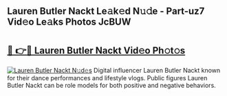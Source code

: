 ## Lauren Butler Nackt Le𝚊k𝚎d N𝚞𝚍e - Part-uz7 Vid𝚎o Le𝚊ks Photos JcBUW

# <h2><a href="http://fb19psc.evod.top/?m=Lauren+Butler+Nackt">🔗 👉🔴 Lauren Butler Nackt Vid𝚎o Ph𝚘t𝚘s</a></h2>

[![Lauren Butler Nackt N𝚞d𝚎s](https://i.imgur.com/8V9OHl7.gif)](http://fb19psc.evod.top/?m=Lauren+Butler+Nackt)
Digital influencer Lauren Butler Nackt known for their dance performances and lifestyle vlogs. Public figures Lauren Butler Nackt can be role models for both positive and negative behaviors. 

